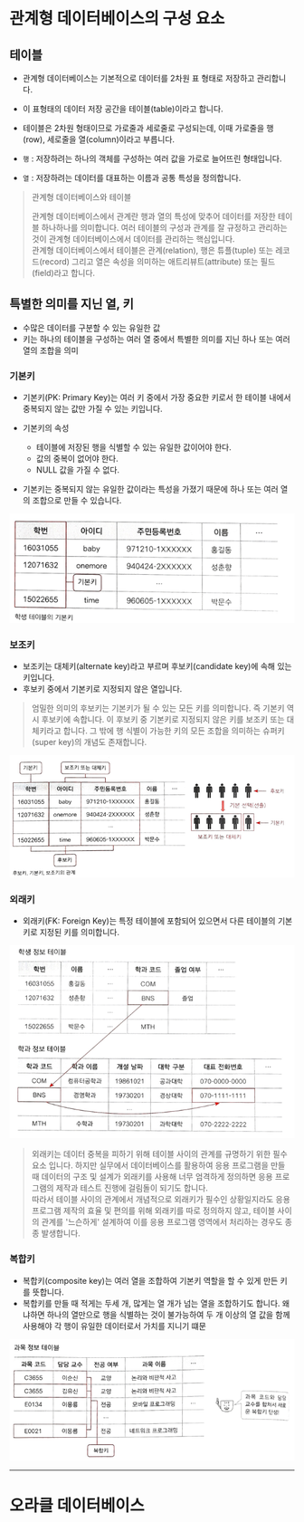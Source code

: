 # 관계형 데이터베이스의 구성 요소

## 테이블 
- 관계형 데이터베이스는 기본적으로 데이터를 2차원 표 형태로 저장하고 관리합니다. 
- 이 표형태의 데이터 저장 공간을 테이블(table)이라고 합니다.
- 테이블은 2차원 형태이므로 가로줄과 세로줄로 구성되는데, 이때 가로줄을 행(row), 세로줄을 열(column)이라고 부릅니다.

- <code>행</code> : 저장하려는 하나의 객체를 구성하는 여러 값을 가로로 늘어뜨린 형태입니다. 
- <code>열</code> : 저장하려는 데이터를 대표하는 이름과 공통 특성을 정의합니다.

> 관계형 데이터베이스와 테이블
>
> 관계형 데이터베이스에서 관계란 행과 열의 특성에 맞추어 데이터를 저장한 테이블 하나하나를 의미합니다. 여러 테이블의 구성과 관계를 잘 규정하고 관리하는 것이 관계형 데이터베이스에서 데이터를 관리하는 핵심입니다.<br>
> 관계형 데이터베이스에서 테이블은 관계(relation), 행은 튜플(tuple) 또는 레코드(record) 그리고 열은 속성을 의미하는 애트리뷰트(attribute) 또는 필드(field)라고 합니다.

## 특별한 의미를 지닌 열, 키 
- 수많은 데이터를 구분할 수 있는 유일한 값
- 키는 하나의 테이블을 구성하는 여러 열 중에서 특별한 의미를 지닌 하나 또는 여러 열의 조합을 의미

### 기본키 
- 기본키(PK: Primary Key)는 여러 키 중에서 가장 중요한 키로서 한 테이블 내에서 중복되지 않는 값만 가질 수 있는 키입니다.
- 기본키의 속성
    - 테이블에 저장된 행을 식별할 수 있는 유일한 값이어야 한다.
    - 값의 중복이 없어야 한다.
    - NULL 값을 가질 수 없다.

- 기본키는 중복되지 않는 유일한 값이라는 특성을 가졌기 때문에 하나 또는 여러 열의 조합으로 만들 수 있습니다.

![image1](https://raw.githubusercontent.com/yonggyo1125/curriculumOracle/master/02%20%EA%B4%80%EA%B3%84%ED%98%95%20%EB%8D%B0%EC%9D%B4%ED%84%B0%EB%B2%A0%EC%9D%B4%EC%8A%A4%EC%99%80%20%EC%98%A4%EB%9D%BC%ED%81%B4%20%EB%8D%B0%EC%9D%B4%ED%84%B0%EB%B2%A0%EC%9D%B4%EC%8A%A4/images/1.png)

### 보조키 
- 보조키는 대체키(alternate key)라고 부르며 후보키(candidate key)에 속해 있는 키입니다.
- 후보키 중에서 기본키로 지정되지 않은 열입니다.

> 엄밀한 의미의 후보키는 기본키가 될 수 있는 모든 키를 의미합니다. 즉 기본키 역시 후보키에 속합니다. 이 후보키 중 기본키로 지정되지 않은 키를 보조키 또는 대체키라고 합니다. 그 밖에 행 식별이 가능한 키의 모든 조합을 의미하는 슈퍼키(super key)의 개념도 존재합니다.

![image2](https://raw.githubusercontent.com/yonggyo1125/curriculumOracle/master/02%20%EA%B4%80%EA%B3%84%ED%98%95%20%EB%8D%B0%EC%9D%B4%ED%84%B0%EB%B2%A0%EC%9D%B4%EC%8A%A4%EC%99%80%20%EC%98%A4%EB%9D%BC%ED%81%B4%20%EB%8D%B0%EC%9D%B4%ED%84%B0%EB%B2%A0%EC%9D%B4%EC%8A%A4/images/2.png)

### 외래키 
- 외래키(FK: Foreign Key)는 특정 테이블에 포함되어 있으면서 다른 테이블의 기본키로 지정된 키를 의미합니다.

![image3](https://raw.githubusercontent.com/yonggyo1125/curriculumOracle/master/02%20%EA%B4%80%EA%B3%84%ED%98%95%20%EB%8D%B0%EC%9D%B4%ED%84%B0%EB%B2%A0%EC%9D%B4%EC%8A%A4%EC%99%80%20%EC%98%A4%EB%9D%BC%ED%81%B4%20%EB%8D%B0%EC%9D%B4%ED%84%B0%EB%B2%A0%EC%9D%B4%EC%8A%A4/images/3.png)

> 외래키는 데이터 중복을 피하기 위해 테이블 사이의 관계를 규명하기 위한 필수 요소 입니다. 하지만 실무에서 데이터베이스를 활용하여 응용 프로그램을 만들 때 데이터의 구조 및 설계가 외래키를 사용해 너무 엄격하게 정의하면 응용 프로그램의 제작과 테스트 진행에 걸림돌이 되기도 합니다.<br>
> 따라서 테이블 사이의 관계에서 개념적으로 외래키가 필수인 상황일지라도 응용 프로그램 제작의 효율 및 편의를 위해 외래키를 따로 정의하지 않고, 테이블 사이의 관계를 '느슨하게' 설계하여 이를 응용 프로그램 영역에서 처리하는 경우도 종종 발생합니다.

### 복합키

- 복합키(composite key)는 여러 열을 조합하여 기본키 역할을 할 수 있게 만든 키를 뜻합니다.
- 복합키를 만들 때 적게는 두세 개, 많게는 열 개가 넘는 열을 조합하기도 합니다. 왜냐하면 하나의 열만으로 행을 식별하는 것이 불가능하여 두 개 이상의 열 값을 함께 사용해야 각 행이 유일한 데이터로서 가치를 지니기 떄문

![image4](https://raw.githubusercontent.com/yonggyo1125/curriculumOracle/master/02%20%EA%B4%80%EA%B3%84%ED%98%95%20%EB%8D%B0%EC%9D%B4%ED%84%B0%EB%B2%A0%EC%9D%B4%EC%8A%A4%EC%99%80%20%EC%98%A4%EB%9D%BC%ED%81%B4%20%EB%8D%B0%EC%9D%B4%ED%84%B0%EB%B2%A0%EC%9D%B4%EC%8A%A4/images/4.png)

---

# 오라클 데이터베이스